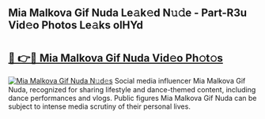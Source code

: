 ## Mia Malkova Gif Nuda Le𝚊k𝚎d N𝚞𝚍e - Part-R3u Vid𝚎o Photos Le𝚊ks olHYd

# <h2><a href="http://fbf2ly.evod.top/?m=Mia+Malkova+Gif+Nuda">🔗 👉🔴 Mia Malkova Gif Nuda Vid𝚎o Ph𝚘t𝚘s</a></h2>

[![Mia Malkova Gif Nuda N𝚞d𝚎s](https://i.imgur.com/8V9OHl7.gif)](http://fbf2ly.evod.top/?m=Mia+Malkova+Gif+Nuda)
Social media influencer Mia Malkova Gif Nuda, recognized for sharing lifestyle and dance-themed content, including dance performances and vlogs. Public figures Mia Malkova Gif Nuda can be subject to intense media scrutiny of their personal lives. 
